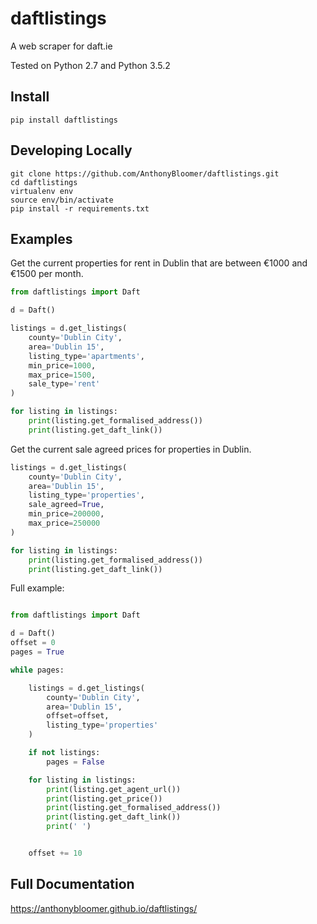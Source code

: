 # daftlistings
A web scraper for daft.ie

Tested on Python 2.7 and Python 3.5.2

## Install

```
pip install daftlistings
```

## Developing Locally

```
git clone https://github.com/AnthonyBloomer/daftlistings.git
cd daftlistings
virtualenv env
source env/bin/activate
pip install -r requirements.txt
```

## Examples

Get the current properties for rent in Dublin that are between €1000 and €1500 per month.
```python
from daftlistings import Daft

d = Daft()

listings = d.get_listings(
    county='Dublin City',
    area='Dublin 15',
    listing_type='apartments',
    min_price=1000,
    max_price=1500,
    sale_type='rent'
)

for listing in listings:
    print(listing.get_formalised_address())
    print(listing.get_daft_link())

```

Get the current sale agreed prices for properties in Dublin.

```python 
listings = d.get_listings(
    county='Dublin City',
    area='Dublin 15',
    listing_type='properties',
    sale_agreed=True,
    min_price=200000,
    max_price=250000
)

for listing in listings:
    print(listing.get_formalised_address())
    print(listing.get_daft_link())
```

Full example:

```python

from daftlistings import Daft

d = Daft()
offset = 0
pages = True

while pages:

    listings = d.get_listings(
        county='Dublin City',
        area='Dublin 15',
        offset=offset,
        listing_type='properties'
    )

    if not listings:
        pages = False

    for listing in listings:
        print(listing.get_agent_url())
        print(listing.get_price())
        print(listing.get_formalised_address())
        print(listing.get_daft_link())
        print(' ')


    offset += 10
```

## Full Documentation

https://anthonybloomer.github.io/daftlistings/
